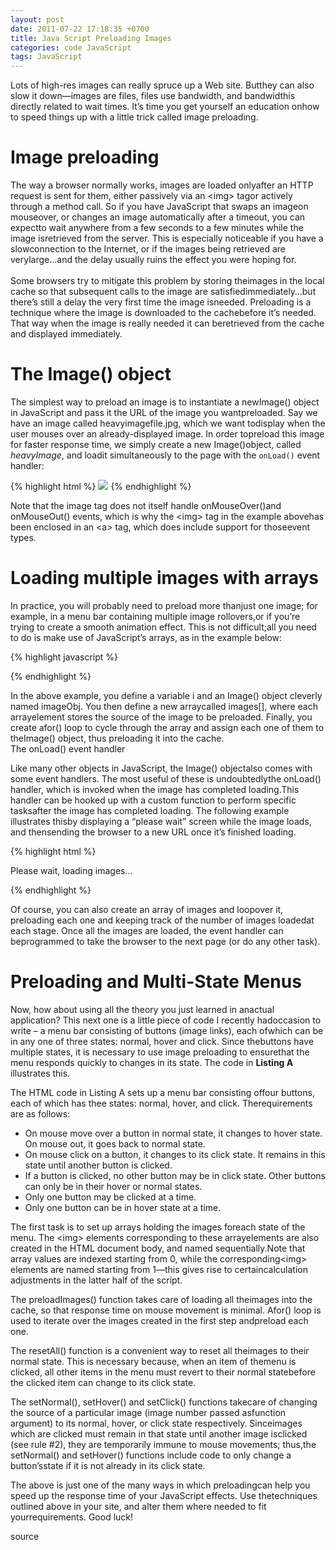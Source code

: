 ```yaml
---
layout: post
date: 2011-07-22 17:18:35 +0700
title: Java Script Preloading Images
categories: code JavaScript
tags: JavaScript
---
```

<p>Lots of high-res images can really spruce up a Web site. Butthey can also slow it down—images are files, files use bandwidth, and bandwidthis directly related to wait times. It’s time you get yourself an education onhow to speed things up with a little trick called image preloading.</p>
<h1>Image preloading</h1>
<p>The way a browser normally works, images are loaded onlyafter an HTTP request is sent for them, either passively via an &lt;img&gt; tagor actively through a method call. So if you have JavaScript that swaps an imageon mouseover, or changes an image automatically after a timeout, you can expectto wait anywhere from a few seconds to a few minutes while the image isretrieved from the server. This is especially noticeable if you have a slowconnection to the Internet, or if the images being retrieved are verylarge…and the delay usually ruins the effect you were hoping for.<br>
<span id="more-444"></span><br>
Some browsers try to mitigate this problem by storing theimages in the local cache so that subsequent calls to the image are satisfiedimmediately…but there’s still a delay the very first time the image isneeded. Preloading is a technique where the image is downloaded to the cachebefore it’s needed. That way when the image is really needed it can beretrieved from the cache and displayed immediately.</p>
<h1>The Image() object</h1>
<p>The simplest way to preload an image is to instantiate a newImage() object in JavaScript and pass it the URL of the image you wantpreloaded. Say we have an image called heavyimagefile.jpg, which we want todisplay when the user mouses over an already-displayed image. In order topreload this image for faster response time, we simply create a new Image()object, called <em>heavyImage</em>, and loadit simultaneously to the page with the <code>onLoad()</code> event handler:</p>
{% highlight html %}
<html>
<head>
<script language ="JavaScript">
function preloader()
{
heavyImage = new Image();
heavyImage.src = "heavyimagefile.jpg";
}
</script>
</head>
<body onLoad="javascript:preloader()">
<a href="#" onMouseOver="javascript:document.img01.src='heavyimagefile.jpg'">
<img name="img01" src="justanotherfile.jpg"></a>
</body>
</html>
{% endhighlight %}
<p>Note that the image tag does not itself handle onMouseOver()and onMouseOut() events, which is why the &lt;img&gt; tag in the example abovehas been enclosed in an &lt;a&gt; tag, which does include support for thoseevent types.</p>
<h1>Loading multiple images with arrays</h1>
<p>In practice, you will probably need to preload more thanjust one image; for example, in a menu bar containing multiple image rollovers,or if you’re trying to create a smooth animation effect. This is not difficult;all you need to do is make use of JavaScript’s arrays, as in the example below:</p>

{% highlight javascript %}

<script language="JavaScript">

function preloader()
{

     // counter
     var i = 0;

     // create object
     imageObj = new Image();

     // set image list
     images = new Array();
     images[0]="image1.jpg"
     images[1]="image2.jpg"
     images[2]="image3.jpg"
     images[3]="image4.jpg"

     // start preloading
     for(i=0; i<=3; i++)
     {
          imageObj.src=images[i];
     }

}

</script>
{% endhighlight %}

<p>In the above example, you define a variable i and an Image() object cleverly named imageObj. You then define a new arraycalled images[], where each arrayelement stores the source of the image to be preloaded. Finally, you create afor() loop to cycle through the array and assign each one of them to theImage() object, thus preloading it into the cache.<br>
The onLoad() event handler</p>
<p>Like many other objects in JavaScript, the Image() objectalso comes with some event handlers. The most useful of these is undoubtedlythe onLoad() handler, which is invoked when the image has completed loading.This handler can be hooked up with a custom function to perform specific tasksafter the image has completed loading. The following example illustrates thisby displaying a “please wait” screen while the image loads, and thensending the browser to a new URL once it’s finished loading.</p>

{% highlight html %}
<html>
<head>
<script language="JavaScript">

// create an image object
objImage = new Image();

// set what happens once the image has loaded objImage.onLoad=imagesLoaded();

// preload the image file
objImage.src='images/image1n.gif';

// function invoked on image load
function imagesLoaded()
{   
     document.location.href='index2.html';
}

</script>
</head>

<body>

Please wait, loading images...

</body>
</html>
{% endhighlight %}

<p>Of course, you can also create an array of images and loopover it, preloading each one and keeping track of the number of images loadedat each stage. Once all the images are loaded, the event handler can beprogrammed to take the browser to the next page (or do any other task).</p>
<h1>Preloading and Multi-State Menus</h1>
<p>Now, how about using all the theory you just learned in anactual application? This next one is a little piece of code I recently hadoccasion to write – a menu bar consisting of buttons (image links), each ofwhich can be in any one of three states: normal, hover and click. Since thebuttons have multiple states, it is necessary to use image preloading to ensurethat the menu responds quickly to changes in its state. The code in <strong>Listing A</strong> illustrates this.</p>
<p>The HTML code in Listing A sets up a menu bar consisting offour buttons, each of which has thee states: normal, hover, and click. Therequirements are as follows:</p>
<ul type="disc">
<li>On mouse move over a button in normal state, it changes to hover state. On mouse out, it goes back to normal state.</li>
<li>On mouse click on a button, it changes to its click state. It remains in this state until another button is clicked.</li>
<li>If a button is clicked, no other button may be in click state. Other buttons can only be in their hover or normal states.</li>
<li>Only one button may be clicked at a time.</li>
<li>Only one button can be in hover state at a time.</li>
</ul>
<p>The first task is to set up arrays holding the images foreach state of the menu. The &lt;img&gt; elements corresponding to these arrayelements are also created in the HTML document body, and named sequentially.Note that array values are indexed starting from 0, while the corresponding&lt;img&gt; elements are named starting from 1—this gives rise to certaincalculation adjustments in the latter half of the script.</p>
<p>The preloadImages() function takes care of loading all theimages into the cache, so that response time on mouse movement is minimal. Afor() loop is used to iterate over the images created in the first step andpreload each one.</p>
<p>The resetAll() function is a convenient way to reset all theimages to their normal state. This is necessary because, when an item of themenu is clicked, all other items in the menu must revert to their normal statebefore the clicked item can change to its click state.</p>
<p>The setNormal(), setHover() and setClick() functions takecare of changing the source of a particular image (image number passed asfunction argument) to its normal, hover, or click state respectively. Sinceimages which are clicked must remain in that state until another image isclicked (see rule #2), they are temporarily immune to mouse movements; thus,the setNormal() and setHover() functions include code to only change a button’sstate if it is not already in its click state.</p>
<p>The above is just one of the many ways in which preloadingcan help you speed up the response time of your JavaScript effects. Use thetechniques outlined above in your site, and alter them where needed to fit yourrequirements. Good luck!</p>
<p><a>source</a></p>
